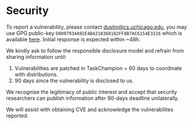 # Security

To report a vulnerability, please contact [dustin@cs.uchicago.edu](dustin@cs.uchicago.edu), you may use GPG public-key `D8097934A92E4B4210368102FF8B7AC6154E3226` which is available [here](https://keybase.io/djmitche/pgp_keys.asc?fingerprint=d8097934a92e4b4210368102ff8b7ac6154e3226). Initial response is expected within ~48h.

We kindly ask to follow the responsible disclosure model and refrain from sharing information until:
1. Vulnerabilities are patched in TaskChampion + 60 days to coordinate with distributions.
2. 90 days since the vulnerability is disclosed to us. 

We recognise the legitimacy of public interest and accept that security researchers can publish information after 90-days deadline unilaterally.

We will assist with obtaining CVE and acknowledge the vulnerabilites reported.
